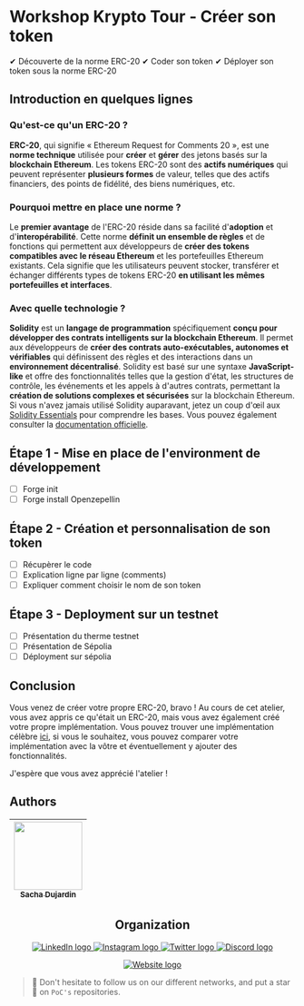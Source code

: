 # Workshop Krypto Tour - Créer son token

✔ Découverte de la norme ERC-20
✔ Coder son token
✔ Déployer son token sous la norme ERC-20

## Introduction en quelques lignes

### Qu'est-ce qu'un ERC-20 ?

**ERC-20**, qui signifie « Ethereum Request for Comments 20 », est une **norme technique** utilisée pour **créer** et **gérer** des jetons basés sur la **blockchain Ethereum**. Les tokens ERC-20 sont des **actifs numériques** qui peuvent représenter **plusieurs formes** de valeur, telles que des actifs financiers, des points de fidélité, des biens numériques, etc.

### Pourquoi mettre en place une norme ?

Le **premier avantage** de l'ERC-20 réside dans sa facilité d'**adoption** et d'**interopérabilité**. Cette norme **définit un ensemble de règles** et de fonctions qui permettent aux développeurs de **créer des tokens compatibles avec le réseau Ethereum** et les portefeuilles Ethereum existants. Cela signifie que les utilisateurs peuvent stocker, transférer et échanger différents types de tokens ERC-20 **en utilisant les mêmes portefeuilles et interfaces**.

### Avec quelle technologie ?

**Solidity** est un **langage de programmation** spécifiquement **conçu pour développer des contrats intelligents sur la blockchain Ethereum**. Il permet aux développeurs de **créer des contrats auto-exécutables, autonomes et vérifiables** qui définissent des règles et des interactions dans un **environnement décentralisé**. Solidity est basé sur une syntaxe **JavaScript-like** et offre des fonctionnalités telles que la gestion d'état, les structures de contrôle, les événements et les appels à d'autres contrats, permettant la **création de solutions complexes et sécurisées** sur la blockchain Ethereum. Si vous n'avez jamais utilisé Solidity auparavant, jetez un coup d'œil aux [Solidity Essentials](./Solidity.md) pour comprendre les bases. Vous pouvez également consulter la [documentation officielle](https://docs.soliditylang.org/en/v0.8.21/).

## Étape 1 - Mise en place de l'environment de développement

- [ ] Forge init
- [ ] Forge install Openzepellin

## Étape 2 - Création et personnalisation de son token

- [ ] Récupèrer le code
- [ ] Explication ligne par ligne (comments)
- [ ] Expliquer comment choisir le nom de son token

## Étape 3 - Deployment sur un testnet

- [ ] Présentation du therme testnet
- [ ] Présentation de Sépolia
- [ ] Déployment sur sépolia

## Conclusion

Vous venez de créer votre propre ERC-20, bravo ! Au cours de cet atelier, vous avez appris ce qu'était un ERC-20, mais vous avez également créé votre propre implémentation. Vous pouvez trouver une implémentation célèbre [ici](https://github.com/OpenZeppelin/openzeppelin-contracts/blob/master/contracts/token/ERC20/ERC20.sol), si vous le souhaitez, vous pouvez comparer votre implémentation avec la vôtre et éventuellement y ajouter des fonctionnalités.

J'espère que vous avez apprécié l'atelier !

## Authors

| [<img src="https://github.com/Sacharbon.png" width=120><br><sub>Sacha Dujardin</sub>](https://github.com/Sacharbon) |
| :-----------------------------------------------------------------------------------------------------------------: |
<h2 align=center>
Organization
</h2>

<p align='center'>
    <a href="https://www.linkedin.com/company/pocinnovation/mycompany/">
        <img src="https://img.shields.io/badge/LinkedIn-0077B5?style=for-the-badge&logo=linkedin&logoColor=white" alt="LinkedIn logo">
    </a>
    <a href="https://www.instagram.com/pocinnovation/">
        <img src="https://img.shields.io/badge/Instagram-E4405F?style=for-the-badge&logo=instagram&logoColor=white" alt="Instagram logo"
>
    </a>
    <a href="https://twitter.com/PoCInnovation">
        <img src="https://img.shields.io/badge/Twitter-1DA1F2?style=for-the-badge&logo=twitter&logoColor=white" alt="Twitter logo">
    </a>
    <a href="https://discord.com/invite/Yqq2ADGDS7">
        <img src="https://img.shields.io/badge/Discord-7289DA?style=for-the-badge&logo=discord&logoColor=white" alt="Discord logo">
    </a>
</p>
<p align=center>
    <a href="https://www.poc-innovation.fr/">
        <img src="https://img.shields.io/badge/WebSite-1a2b6d?style=for-the-badge&logo=GitHub Sponsors&logoColor=white" alt="Website logo">
    </a>
</p>

> 🚀 Don't hesitate to follow us on our different networks, and put a star 🌟 on `PoC's` repositories.

